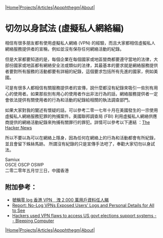 |[Home](/README.md)|[Projects](/projects.md)|[Articles](/articles.md)|[Apophthegm](/apophthegm.md)|[About](/about.md)|

# 切勿以身試法 (虛擬私人網絡編)

相信有很多朋友都有使用虛擬私人網絡 (VPN) 的經驗，而且大家都相信虛擬私人網絡服務提供者的宣稱，例如並沒有保存任何網絡活動的紀錄。

但是大家都要知道的是，每個企業在每個國家或地區營商都要遵守當地的法律，大部份國家或地區都有網絡安全法或類似的法律，其最基本的要求就是網絡服務提供者要對所有服務的活動都要有詳細的紀錄，這個要求包括所有先進的國家，例如美國。

可是有很多人都相信有關服務提供者的宣傳，說什麼都沒有紀錄來吸引一些別有用心的使用者。如果那些別有用心的使用者作出非法行為的話，網絡服務提供者一定會依法提供有關使用者的行為和活動的紀錄給相關的執法調查部門。

如果大家對我的闡述有懷疑的話，可以參考二零一七年十月在美國發生的一宗使用虛擬私人網絡服務犯罪的拘捕案件。美國聯邦調查局 (FBI) 利用虛擬私人網絡供應商提供的網絡活動紀錄來拘捕有關罪行的罪犯。詳情可以參考以下連結 ：[The Hacker News](https://thehackernews.com/2017/10/no-logs-vpn-service-security_8.html)

所以不要以為可以在網絡上隱身，因為任何在網絡上的行為和活動都會有所紀錄，並且會留下蛛絲馬跡。 所謂沒有紀錄的只是宣傳手法吧了，奉勸大家切勿以身試法。

Samiux  
OSCE  OSCP  OSWP  
二零二零年五月廿三日，中國香港  


## 附加參考：  

- [號稱零 log 香港 VPN　洩 2,000 萬用戶資料任人睇](https://www.pcmarket.com.hk/%e8%99%9f%e7%a8%b1%e9%9b%b6log%e9%a6%99%e6%b8%afvpn-%e6%b4%a92000%e8%90%ac%e7%94%a8%e6%88%b6%e8%b3%87%e6%96%99%e4%bb%bb%e4%ba%ba%e7%9d%87/)
- [Report: No-Log VPNs Exposed Users’ Logs and Personal Details for All to See](https://www.vpnmentor.com/blog/report-free-vpns-leak/)
- [Hackers used VPN flaws to access US govt elections support systems --  Bleeping Computer](https://www.bleepingcomputer.com/news/security/hackers-used-vpn-flaws-to-access-us-govt-elections-support-systems/)  

|[Home](/README.md)|[Projects](/projects.md)|[Articles](/articles.md)|[Apophthegm](/apophthegm.md)|[About](/about.md)|
